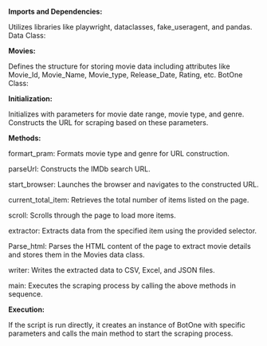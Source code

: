 **Imports and Dependencies:**

Utilizes libraries like playwright, dataclasses, fake_useragent, and pandas.
Data Class:

**Movies:** 

Defines the structure for storing movie data including attributes like Movie_Id, Movie_Name, Movie_type, Release_Date, Rating, etc.
BotOne Class:

**Initialization:**

Initializes with parameters for movie date range, movie type, and genre.
Constructs the URL for scraping based on these parameters.

**Methods:**

formart_pram: Formats movie type and genre for URL construction.

parseUrl: Constructs the IMDb search URL.

start_browser: Launches the browser and navigates to the constructed URL.

current_total_item: Retrieves the total number of items listed on the page.

scroll: Scrolls through the page to load more items.

extractor: Extracts data from the specified item using the provided selector.

Parse_html: Parses the HTML content of the page to extract movie details and stores them in the Movies data class.

writer: Writes the extracted data to CSV, Excel, and JSON files.

main: Executes the scraping process by calling the above methods in sequence.

**Execution:**

If the script is run directly, it creates an instance of BotOne with specific parameters and calls the main method to start the scraping process.
